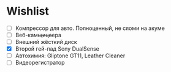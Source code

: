 # Wishlist

- [ ] Компрессор для авто. Полноценный, не сяоми на акуме
- [ ] Веб-кам~~щица~~ера
- [ ] Внешний жёсткий диск
- [x] Второй гей-пад Sony DualSense
- [ ] Автохимия: Gliptone GT11, Leather Cleaner
- [ ] Видеорегистратор
